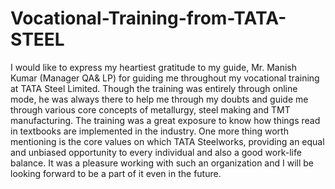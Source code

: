 # Vocational-Training-from-TATA-STEEL
I would like to express my heartiest gratitude to my guide, Mr. Manish Kumar (Manager QA& LP) for guiding me throughout my vocational training at TATA Steel Limited. Though the training was entirely through online mode, he was always there to help me through my doubts and guide me through various core concepts of metallurgy, steel making and TMT manufacturing.
The training was a great exposure to know how things read in textbooks are implemented in the industry.
One more thing worth mentioning is the core values on which TATA Steelworks, providing an equal and unbiased opportunity to every individual and also a good work-life balance. 
It was a pleasure working with such an organization and I will be looking forward to be a part of it even in the future.
